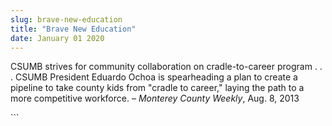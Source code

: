 ```yaml
---
slug: brave-new-education
title: "Brave New Education"
date: January 01 2020
---
```


 
<p>
  CSUMB strives for community collaboration on cradle-to-career program . . .
  CSUMB President Eduardo Ochoa is spearheading a plan to create a pipeline to
  take county kids from "cradle to career," laying the path to a more
  competitive workforce. – <em>Monterey County Weekly</em>, Aug. 8, 2013
</p>
```
